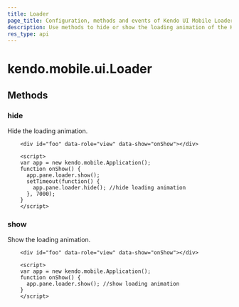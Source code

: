 ```yaml
---
title: Loader
page_title: Configuration, methods and events of Kendo UI Mobile Loader
description: Use methods to hide or show the loading animation of the Kendo UI mobile Loader widget.
res_type: api
---
```


# kendo.mobile.ui.Loader

## Methods

### hide

Hide the loading animation.

```
    <div id="foo" data-role="view" data-show="onShow"></div>

    <script>
    var app = new kendo.mobile.Application();
    function onShow() {
      app.pane.loader.show();
      setTimeout(function() {
        app.pane.loader.hide(); //hide loading animation
      }, 7000);
    }
    </script>
```

### show

Show the loading animation.

```
    <div id="foo" data-role="view" data-show="onShow"></div>

    <script>
    var app = new kendo.mobile.Application();
    function onShow() {
      app.pane.loader.show(); //show loading animation
    }
    </script>
```